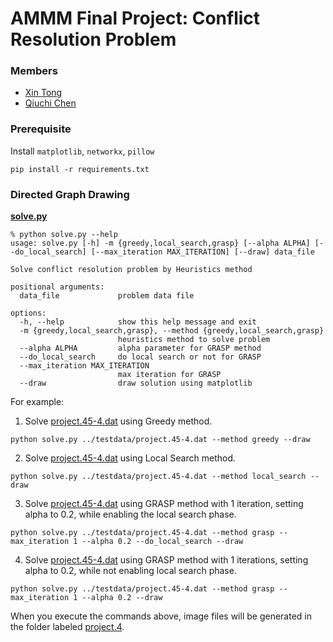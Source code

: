 # AMMM Final Project: Conflict Resolution Problem

### Members
- [Xin Tong](mailto:xin.tong@estudiantat.upc.edu)
- [Qiuchi Chen](mailto:qiuchi.chen@estudiantat.upc.edu)


### Prerequisite

Install `matplotlib`, `networkx`, `pillow`
```shell
pip install -r requirements.txt
```

### Directed Graph Drawing
[**solve.py**](src/project/cmd/solve.py)
```console
% python solve.py --help
usage: solve.py [-h] -m {greedy,local_search,grasp} [--alpha ALPHA] [--do_local_search] [--max_iteration MAX_ITERATION] [--draw] data_file

Solve conflict resolution problem by Heuristics method

positional arguments:
  data_file             problem data file

options:
  -h, --help            show this help message and exit
  -m {greedy,local_search,grasp}, --method {greedy,local_search,grasp}
                        heuristics method to solve problem
  --alpha ALPHA         alpha parameter for GRASP method
  --do_local_search     do local search or not for GRASP
  --max_iteration MAX_ITERATION
                        max iteration for GRASP
  --draw                draw solution using matplotlib
```
For example:
1. Solve [project.45-4.dat](src/project/testdata/project.45-4.dat) using Greedy method.
```shell
python solve.py ../testdata/project.45-4.dat --method greedy --draw
```
2. Solve [project.45-4.dat](src/project/testdata/project.45-4.dat) using Local Search method.
```shell
python solve.py ../testdata/project.45-4.dat --method local_search --draw
```
3. Solve [project.45-4.dat](src/project/testdata/project.45-4.dat) using GRASP method with 1 iteration, setting alpha to 0.2, while enabling the local search phase.
```shell
python solve.py ../testdata/project.45-4.dat --method grasp --max_iteration 1 --alpha 0.2 --do_local_search --draw
```
4. Solve [project.45-4.dat](src/project/testdata/project.45-4.dat) using GRASP method with 1 iterations, setting alpha to 0.2, while not enabling local search phase.
```shell
python solve.py ../testdata/project.45-4.dat --method grasp --max_iteration 1 --alpha 0.2 --draw
```
When you execute the commands above, image files will be generated in the folder labeled [project.4](src/project/assets/image/solution/project.4).
